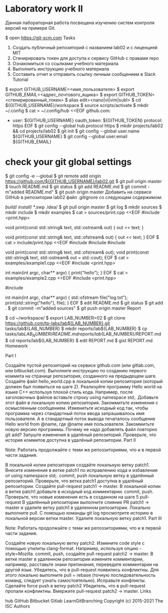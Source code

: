 # Laboratory work II

Данная лабораторная работа посвещена изучению систем контроля версий на примере Git.

$ open https://git-scm.com
Tasks

 1. Создать публичный репозиторий с названием lab02 и с лиценцией MIT
 2. Сгенирировать токен для доступа к сервису GitHub с правами repo
 3. Ознакомиться со ссылками учебного материала
 4. Выполнить инструкцию учебного материала
 5. Составить отчет и отправить ссылку личным сообщением в Slack
Tutorial

$ export GITHUB_USERNAME=<имя_пользователя>
$ export GITHUB_EMAIL=<адрес_почтового_ящика>
$ export GITHUB_TOKEN=<сгенирированный_токен>
$ alias edit=<nano|vi|vim|subl>
$ cd ${GITHUB_USERNAME}/workspace
$ source scripts/activate
$ mkdir ~/.config
$ cat > ~/.config/hub <<EOF
github.com:
- user: ${GITHUB_USERNAME}
  oauth_token: ${GITHUB_TOKEN}
  protocol: https
EOF
$ git config --global hub.protocol https
$ mkdir projects/lab02 && cd projects/lab02
$ git init
$ git config --global user.name ${GITHUB_USERNAME}
$ git config --global user.email ${GITHUB_EMAIL}
# check your git global settings
$ git config -e --global
$ git remote add origin https://github.com/${GITHUB_USERNAME}/lab02.git
$ git pull origin master
$ touch README.md
$ git status
$ git add README.md
$ git commit -m"added README.md"
$ git push origin master
Добавить на сервисе GitHub в репозитории lab02 файл .gitignore со следующем содержимом:

*build*/
*install*/
*.swp
.idea/
$ git pull origin master
$ git log
$ mkdir sources
$ mkdir include
$ mkdir examples
$ cat > sources/print.cpp <<EOF
#include <print.hpp>

void print(const std::string& text, std::ostream& out)
{
  out << text;
}

void print(const std::string& text, std::ofstream& out)
{
  out << text;
}
EOF
$ cat > include/print.hpp <<EOF
#include <fstream>
#include <iostream>
#include <string>

void print(const std::string& text, std::ofstream& out);
void print(const std::string& text, std::ostream& out = std::cout);
EOF
$ cat > examples/example1.cpp <<EOF
#include <print.hpp>

int main(int argc, char** argv)
{
  print("hello");
}
EOF
$ cat > examples/example2.cpp <<EOF
#include <print.hpp>

#include <fstream>

int main(int argc, char** argv)
{
  std::ofstream file("log.txt");
  print(std::string("hello"), file);
}
EOF
$ edit README.md
$ git status
$ git add .
$ git commit -m"added sources"
$ git push origin master
Report

$ cd ~/workspace/
$ export LAB_NUMBER=02
$ git clone https://github.com/tp-labs/lab${LAB_NUMBER}.git tasks/lab${LAB_NUMBER}
$ mkdir reports/lab${LAB_NUMBER}
$ cp tasks/lab${LAB_NUMBER}/README.md reports/lab${LAB_NUMBER}/REPORT.md
$ cd reports/lab${LAB_NUMBER}
$ edit REPORT.md
$ gist REPORT.md
Homework

Part I

Создайте пустой репозиторий на сервисе github.com (или gitlab.com, или bitbucket.com).
Выполните инструкцию по созданию первого коммита на странице репозитория, созданного на предыдещем шаге.
Создайте файл hello_world.cpp в локальной копии репозитория (который должен был появиться на шаге 2). Реализуйте программу Hello world на языке C++ используя плохой стиль кода. Например, после заголовочных файлов вставьте строку using namespace std;.
Добавьте этот файл в локальную копию репозитория.
Закоммитьте изменения с осмысленным сообщением.
Изменитьте исходный код так, чтобы программа через стандартный поток ввода запрашивалось имя пользователя. А в стандартный поток вывода печаталось сообщение Hello world from @name, где @name имя пользователя.
Закоммитьте новую версию программы. Почему не надо добавлять файл повторно git add?
Запуште изменения в удалёный репозиторий.
Проверьте, что история коммитов доступна в удалёный репозитории.
Part II

Note: Работать продолжайте с теми же репоззиториями, что и в первой части задания.

В локальной копии репозитория создайте локальную ветку patch1.
Внесите изменения в ветке patch1 по исправлению кода и избавления от using namespace std;.
commit, push локальную ветку в удалённый репозиторий.
Проверьте, что ветка patch1 доступна в удалёный репозитории.
Создайте pull-request patch1 -> master.
В локальной копии в ветке patch1 добавьте в исходный код комментарии.
commit, push.
Проверьте, что новые изменения есть в созданном на шаге 5 pull-request
В удалённый репозитории выполните слияние PR patch1 -> master и удалите ветку patch1 в удаленном репозитории.
Локально выполните pull.
С помощью команды git log просмотрите историю в локальной версии ветки master.
Удалите локальную ветку patch1.
Part III

Note: Работать продолжайте с теми же репоззиториями, что и в первой части задания.

Создайте новую локальную ветку patch2.
Измените code style с помощью утилиты clang-format. Например, используя опцию -style=Mozilla.
commit, push, создайте pull-request patch2 -> master.
В ветке master в удаленном репозитории измените комментарии, например, расставьте знаки препинания, переведите комментарии на другой язык.
Убедитесь, что в pull-request появились конфликтны.
Для этого локально выполните pull + rebase (точную последовательность команд, следует узнать самостоятельно). Исправьте конфликты.
Сделайте force push в ветку patch2
Убедитель, что в pull-request пропали конфликтны.
Вмержите pull-request patch2 -> master.
Links

hub
GitHub
Bitbucket
Gitlab
LearnGitBranching
Copyright (c) 2015-2021 The ISC Authors
